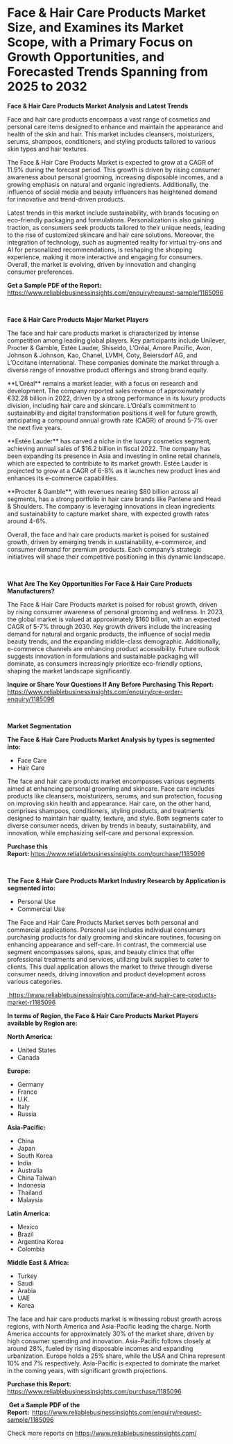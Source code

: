 <p><h1>Face & Hair Care Products Market Size, and Examines its Market Scope, with a Primary Focus on Growth Opportunities, and Forecasted Trends Spanning from 2025 to 2032</h1></p><p><strong>Face & Hair Care Products Market Analysis and Latest Trends</strong></p>
<p><p>Face and hair care products encompass a vast range of cosmetics and personal care items designed to enhance and maintain the appearance and health of the skin and hair. This market includes cleansers, moisturizers, serums, shampoos, conditioners, and styling products tailored to various skin types and hair textures.</p><p>The Face & Hair Care Products Market is expected to grow at a CAGR of 11.9% during the forecast period. This growth is driven by rising consumer awareness about personal grooming, increasing disposable incomes, and a growing emphasis on natural and organic ingredients. Additionally, the influence of social media and beauty influencers has heightened demand for innovative and trend-driven products.</p><p>Latest trends in this market include sustainability, with brands focusing on eco-friendly packaging and formulations. Personalization is also gaining traction, as consumers seek products tailored to their unique needs, leading to the rise of customized skincare and hair care solutions. Moreover, the integration of technology, such as augmented reality for virtual try-ons and AI for personalized recommendations, is reshaping the shopping experience, making it more interactive and engaging for consumers. Overall, the market is evolving, driven by innovation and changing consumer preferences.</p></p>
<p><strong>Get a Sample PDF of the Report:&nbsp;</strong> <a href="https://www.reliablebusinessinsights.com/enquiry/request-sample/1185096?utm_campaign=3385&utm_medium=2&utm_source=Github&utm_content=ia&utm_term=28032025&utm_id=face-hair-care-products">https://www.reliablebusinessinsights.com/enquiry/request-sample/1185096</a></p>
<p>&nbsp;</p>
<p><strong>Face & Hair Care Products Major Market Players</strong></p>
<p><p>The face and hair care products market is characterized by intense competition among leading global players. Key participants include Unilever, Procter & Gamble, Estée Lauder, Shiseido, L’Oréal, Amore Pacific, Avon, Johnson & Johnson, Kao, Chanel, LVMH, Coty, Beiersdorf AG, and L’Occitane International. These companies dominate the market through a diverse range of innovative product offerings and strong brand equity.</p><p>**L’Oréal** remains a market leader, with a focus on research and development. The company reported sales revenue of approximately €32.28 billion in 2022, driven by a strong performance in its luxury products division, including hair care and skincare. L’Oréal’s commitment to sustainability and digital transformation positions it well for future growth, anticipating a compound annual growth rate (CAGR) of around 5-7% over the next five years.</p><p>**Estée Lauder** has carved a niche in the luxury cosmetics segment, achieving annual sales of $16.2 billion in fiscal 2022. The company has been expanding its presence in Asia and investing in online retail channels, which are expected to contribute to its market growth. Estée Lauder is projected to grow at a CAGR of 6-8% as it launches new product lines and enhances its e-commerce capabilities.</p><p>**Procter & Gamble**, with revenues nearing $80 billion across all segments, has a strong portfolio in hair care brands like Pantene and Head & Shoulders. The company is leveraging innovations in clean ingredients and sustainability to capture market share, with expected growth rates around 4-6%.</p><p>Overall, the face and hair care products market is poised for sustained growth, driven by emerging trends in sustainability, e-commerce, and consumer demand for premium products. Each company’s strategic initiatives will shape their competitive positioning in this dynamic landscape.</p></p>
<p>&nbsp;</p>
<p><strong>What Are The Key Opportunities For Face & Hair Care Products Manufacturers?</strong></p>
<p><p>The Face & Hair Care Products market is poised for robust growth, driven by rising consumer awareness of personal grooming and wellness. In 2023, the global market is valued at approximately $160 billion, with an expected CAGR of 5-7% through 2030. Key growth drivers include the increasing demand for natural and organic products, the influence of social media beauty trends, and the expanding middle-class demographic. Additionally, e-commerce channels are enhancing product accessibility. Future outlook suggests innovation in formulations and sustainable packaging will dominate, as consumers increasingly prioritize eco-friendly options, shaping the market landscape significantly.</p></p>
<p><strong>Inquire or Share Your Questions If Any Before Purchasing This Report:</strong> <a href="https://www.reliablebusinessinsights.com/enquiry/pre-order-enquiry/1185096?utm_campaign=3385&utm_medium=2&utm_source=Github&utm_content=ia&utm_term=28032025&utm_id=face-hair-care-products">https://www.reliablebusinessinsights.com/enquiry/pre-order-enquiry/1185096</a></p>
<p>&nbsp;</p>
<p><strong>Market Segmentation</strong></p>
<p><strong>The Face & Hair Care Products Market Analysis by types is segmented into:</strong></p>
<p><ul><li>Face Care</li><li>Hair Care</li></ul></p>
<p><p>The face and hair care products market encompasses various segments aimed at enhancing personal grooming and skincare. Face care includes products like cleansers, moisturizers, serums, and sun protection, focusing on improving skin health and appearance. Hair care, on the other hand, comprises shampoos, conditioners, styling products, and treatments designed to maintain hair quality, texture, and style. Both segments cater to diverse consumer needs, driven by trends in beauty, sustainability, and innovation, while emphasizing self-care and personal expression.</p></p>
<p><strong>Purchase this Report:&nbsp;</strong><a href="https://www.reliablebusinessinsights.com/purchase/1185096?utm_campaign=3385&utm_medium=2&utm_source=Github&utm_content=ia&utm_term=28032025&utm_id=face-hair-care-products">https://www.reliablebusinessinsights.com/purchase/1185096</a></p>
<p>&nbsp;</p>
<p><strong>The Face & Hair Care Products Market Industry Research by Application is segmented into:</strong></p>
<p><ul><li>Personal Use</li><li>Commercial Use</li></ul></p>
<p><p>The Face and Hair Care Products Market serves both personal and commercial applications. Personal use includes individual consumers purchasing products for daily grooming and skincare routines, focusing on enhancing appearance and self-care. In contrast, the commercial use segment encompasses salons, spas, and beauty clinics that offer professional treatments and services, utilizing bulk supplies to cater to clients. This dual application allows the market to thrive through diverse consumer needs, driving innovation and product development across various categories.</p></p>
<p><a href="https://www.reliablebusinessinsights.com/face-and-hair-care-products-market-r1185096?utm_campaign=3385&utm_medium=2&utm_source=Github&utm_content=ia&utm_term=28032025&utm_id=face-hair-care-products">&nbsp;https://www.reliablebusinessinsights.com/face-and-hair-care-products-market-r1185096</a></p>
<p><strong>In terms of Region, the Face & Hair Care Products Market Players available by Region are:</strong></p>
<p>
    <p> <strong> North America: </strong>
        <ul>
            <li>United States</li>
            <li>Canada</li>
        </ul>
        </p> 
    <p> <strong> Europe: </strong>
        <ul>
            <li>Germany</li>
            <li>France</li>
            <li>U.K.</li>
            <li>Italy</li>
            <li>Russia</li>
        </ul>
        </p> 
    <p> <strong> Asia-Pacific: </strong>
        <ul>
            <li>China</li>
            <li>Japan</li>
            <li>South Korea</li>
            <li>India</li>
            <li>Australia</li>
            <li>China Taiwan</li>
            <li>Indonesia</li>
            <li>Thailand</li>
            <li>Malaysia</li>
        </ul>
        </p> 
    <p> <strong> Latin America: </strong>
        <ul>
            <li>Mexico</li>
            <li>Brazil</li>
            <li>Argentina Korea</li>
            <li>Colombia</li>
        </ul>
        </p> 
    <p> <strong> Middle East & Africa: </strong>
        <ul>
            <li>Turkey</li>
            <li>Saudi</li>
            <li>Arabia</li>
            <li>UAE</li>
            <li>Korea</li>
        </ul>
    </p>
    </p>
<p><p>The face and hair care products market is witnessing robust growth across regions, with North America and Asia-Pacific leading the charge. North America accounts for approximately 30% of the market share, driven by high consumer spending and innovation. Asia-Pacific follows closely at around 28%, fueled by rising disposable incomes and expanding urbanization. Europe holds a 25% share, while the USA and China represent 10% and 7% respectively. Asia-Pacific is expected to dominate the market in the coming years, with significant growth projections.</p></p>
<p><strong>Purchase this Report: </strong><a href="https://www.reliablebusinessinsights.com/purchase/1185096?utm_campaign=3385&utm_medium=2&utm_source=Github&utm_content=ia&utm_term=28032025&utm_id=face-hair-care-products">https://www.reliablebusinessinsights.com/purchase/1185096</a></p>
<p>&nbsp;<strong>Get a Sample PDF of the Report:&nbsp;&nbsp;</strong><a href="https://www.reliablebusinessinsights.com/enquiry/request-sample/1185096?utm_campaign=3385&utm_medium=2&utm_source=Github&utm_content=ia&utm_term=28032025&utm_id=face-hair-care-products">https://www.reliablebusinessinsights.com/enquiry/request-sample/1185096</a></p>
<p><strong></strong></p>
<p>Check more reports on <a href="https://www.reliablebusinessinsights.com/?utm_campaign=3385&utm_medium=2&utm_source=Github&utm_content=ia&utm_term=28032025&utm_id=face-hair-care-products">https://www.reliablebusinessinsights.com/</a></p>